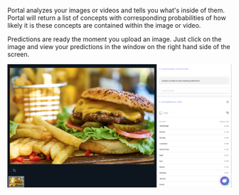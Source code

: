 Portal analyzes your images or videos and tells you what's inside of them. Portal will return a list of concepts with corresponding probabilities of how likely it is these concepts are contained within the image or video.

Predictions are ready the moment you upload an image. Just click on the image and view your predictions in the window on the right hand side of the screen.

![image](/images/burger_predict.jpg)
